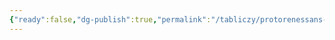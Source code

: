 ```yaml
---
{"ready":false,"dg-publish":true,"permalink":"/tabliczy/protorenessans-i-rannee-vozrozhdenie/palaczczo-ruchelai/","dgPassFrontmatter":true}
---
```



